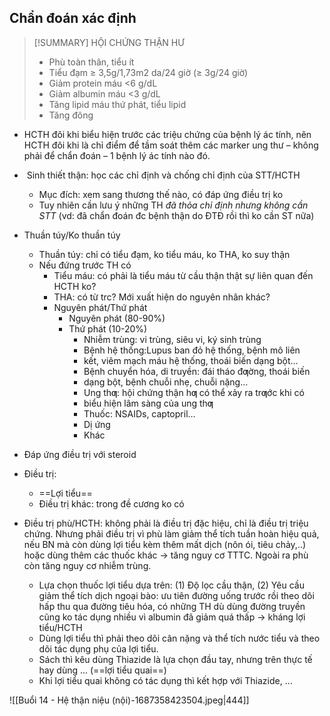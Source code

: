 ## Chẩn đoán xác định

> [!SUMMARY] HỘI CHỨNG THẬN HƯ
> - Phù toàn thân, tiểu ít
> - Tiểu đạm ≥ 3,5g/1,73m2 da/24 giờ (≥ 3g/24 giờ)
> - Giảm protein máu <6 g/dL
> - Giảm albumin máu <3 g/dL
> - Tăng lipid máu thứ phát, tiểu lipid
> - Tăng đông


- HCTH đôi khi biểu hiện trước các triệu chứng của bệnh lý ác tính, nên HCTH đôi khi là chỉ điểm để tầm soát thêm các marker ung thư – không phải để chẩn đoán – 1 bệnh lý ác tính nào đó.
-  Sinh thiết thận: học các chỉ định và chống chỉ định của STT/HCTH
	- Mục đích: xem sang thương thế nào, có đáp ứng điều trị ko
	- Tuy nhiên cần lưu ý những TH _đã thỏa chỉ định nhưng không cần STT_ (vd: đã chẩn đoán đc bệnh thận do ĐTĐ rồi thì ko cần ST nữa)
- Thuần túy/Ko thuần túy
	- Thuần túy: chỉ có tiểu đạm, ko tiểu máu, ko THA, ko suy thận
	- Nếu đứng trước TH có
		- Tiểu máu: có phải là tiểu máu từ cầu thận thật sự liên quan đến HCTH ko?
		- THA: có từ trc? Mới xuất hiện do nguyên nhân khác?
		- Nguyên phát/Thứ phát
			- Nguyên phát (80-90%)
			- Thứ phát (10-20%)
				- Nhiễm trùng: vi trùng, siêu vi, ký sinh trùng
				- Bệnh hệ thống:Lupus ban đỏ hệ thống, bệnh mô liên
				- kết, viêm mạch máu hệ thống, thoái biến dạng bột...
				- Bệnh chuyển hóa, di truyền: đái tháo đƣờng, thoái biến
				- dạng bột, bệnh chuỗi nhẹ, chuỗi nặng...
				- Ung thƣ: hội chứng thận hƣ có thể xảy ra trƣớc khi có
				- biểu hiện lâm sàng của ung thƣ
				- Thuốc: NSAIDs, captopril...
				- Dị ứng
				- Khác

- Đáp ứng điều trị với steroid
- Điều trị:
	- ==Lợi tiểu==
	- Điều trị khác: trong đề cương ko có
- Điều trị phù/HCTH: không phải là điều trị đặc hiệu, chỉ là điều trị triệu chứng. Nhưng phải điều trị vì phù làm giảm thể tích tuần hoàn hiệu quả, nếu BN mà còn dùng lợi tiểu kèm thêm mất dịch (nôn ói, tiêu chảy,..) hoặc dùng thêm các thuốc khác -> tăng nguy cơ TTTC. Ngoài ra phù còn tăng nguy cơ nhiễm trùng.
	- Lựa chọn thuốc lợi tiểu dựa trên: (1) Độ lọc cầu thận, (2) Yêu cầu giảm thể tích dịch ngoại bào: ưu tiên đường uống trước rồi theo dõi hấp thu qua đường tiêu hóa, có những TH dù dùng đường truyền cũng ko tác dụng nhiều vì albumin đã giảm quá thấp -> kháng lợi tiểu/HCTH
	- Dùng lợi tiểu thì phải theo dõi cân nặng và thể tích nước tiểu và theo dõi tác dụng phụ của lợi tiểu.
	- Sách thì kêu dùng Thiazide là lựa chọn đầu tay, nhưng trên thực tế hay dùng ... (==lợi tiểu quai==)
	- Khi lợi tiểu quai không có tác dụng thì kết hợp với Thiazide, …

![[Buổi 14 - Hệ thận niệu (nội)-1687358423504.jpeg|444]]